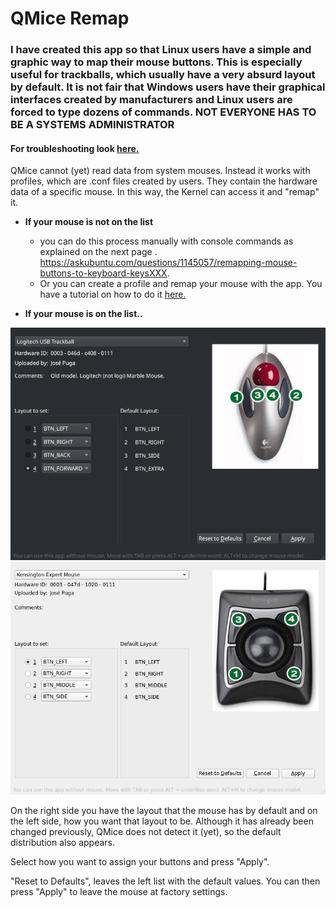 # QMice Remap

### I have created this app so that Linux users have a simple and graphic way to map their mouse buttons. This is especially useful for trackballs, which usually have a very absurd layout by default. It is not fair that Windows users have their graphical interfaces created by manufacturers and Linux users are forced to type dozens of commands. NOT EVERYONE HAS TO BE A SYSTEMS ADMINISTRATOR

#### For troubleshooting look [here.](./troubleshooting-EN.md)

QMice cannot (yet) read data from system mouses. Instead it works with profiles, which are .conf files created by users. They contain the hardware data of a specific mouse. In this way, the Kernel can access it and "remap" it.

- **If your mouse is not on the list**

  - you can do this process manually with console commands as explained on the next page . <https://askubuntu.com/questions/1145057/remapping-mouse-buttons-to-keyboard-keysXXX>.
  - Or you can create a profile and remap your mouse with the app. You have a tutorial on how to do it [here.](./tutorial-create-profile-EN.md)

- **If your mouse is on the list..**

![Sample in KDE](images/qmice-remap-kde.png)
![Sample in XFCE](images/qmice-remap-xfce.png)

On the right side you have the layout that the mouse has by default and on the left side, how you want that layout to be. Although it has already been changed previously, QMice does not detect it (yet), so the default distribution also appears.

Select how you want to assign your buttons and press "Apply".

"Reset to Defaults", leaves the left list with the default values. You can then press "Apply" to leave the mouse at factory settings.
